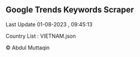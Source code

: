 

## Google Trends Keywords Scraper 
 
Last Update 01-08-2023 , 09:45:13

Country List :
VIETNAM.json



© Abdul Muttaqin 
